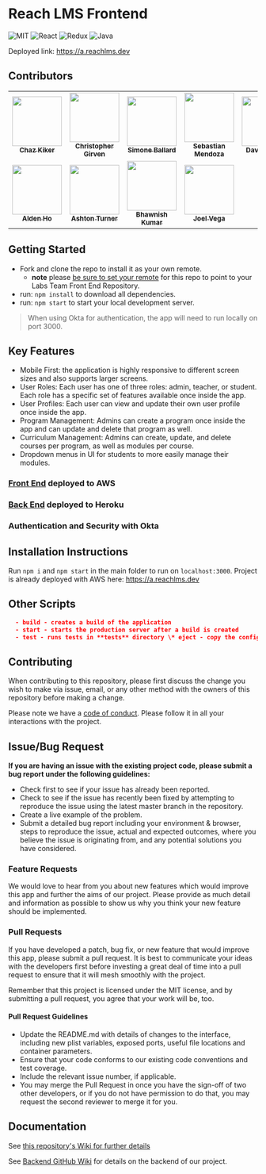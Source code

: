 # Reach LMS Frontend

![MIT](https://img.shields.io/packagist/l/doctrine/orm.svg)
![React](https://img.shields.io/badge/react-v16.7.0--alpha.2-blue.svg)
![Redux](https://img.shields.io/badge/react-redux-brightgreen)
![Java](https://img.shields.io/badge/java-spring-red)

Deployed link: <https://a.reachlms.dev>

## Contributors

<!-- ALL-CONTRIBUTORS-LIST:START - Do not remove or modify this section -->
<!-- prettier-ignore-start -->
<!-- markdownlint-disable -->
<!-- cSpell-disable -->
<table>
 <tbody>
 <tr>

  <td align="center">
    <a href="https://github.com/chazkiker2">
    <img src="https://avatars.githubusercontent.com/u/70249988?v=3?s=100"
      width="100px" alt=""/>
    <br/><sub><b>Chaz Kiker</b></sub></a><br/>
  </td>

  <td align="center">
    <a href="https://github.com/BUGBOUNTYchrisg8691">
    <img src="https://avatars.githubusercontent.com/u/65675733?v=3?s=100"
      width="100px" alt=""/>
    <br/><sub><b>Christopher Girven</b></sub></a><br/>
  </td>


  <td align="center">
    <a href="https://github.com/simonesquad">
    <img src="https://avatars.githubusercontent.com/u/50623822?s=400&u=ba6af6a7e826fa735e142f23a76c947ffed3e55f&v=4"
      width="100px" alt=""/>
    <br/><sub><b>Simone Ballard</b></sub></a><br/>
  </td>

  <td align="center">
    <a href="https://github.com/sebass482">
    <img src="https://avatars.githubusercontent.com/u/66289590?v=3?s=100"
      width="100px" alt=""/>
    <br/><sub><b>Sebastian Mendoza</b></sub></a><br/>
  </td>

  <td align="center">
    <a href="https://github.com/dav1dchang">
    <img src="https://avatars.githubusercontent.com/u/70392706?s=400&u=2e5a31261597a86c31eba71d4546912a16e236f3&v=4"
      width="100px" alt=""/>
    <br/><sub><b>David Chang</b></sub></a><br/>
  </td>

  
  <td align="center">
    <a href="https://github.com/rhea-manuel">
      <img src="https://avatars.githubusercontent.com/u/33386393?v=4"
        width="100px" alt=""
      />
      <br/>
      <sub><b>Rhea Manuel</b></sub>
    </a>
    <br/>
  </td>
 </tr>
 <tr>
  <td align="center">
    <a href="https://github.com/aldenho52">
      <img src="https://avatars.githubusercontent.com/u/69052933?s=460&u=a59bb1fd41bac4f91b8460f06ec34592fece103e&v=4" width = "100px" />
    <br/><sub><b>Alden Ho</b></sub></a><br/>
  </td>

  <td align="center">
    <a href="https://github.com/ashtoturn">
    <img src="https://avatars.githubusercontent.com/u/47793349?s=400&u=42e3944e42e56779451351208ff7eb4fffb27ba7&v=4"
      width="100px" alt=""/>
    <br/><sub><b>Ashton Turner</b></sub></a><br/>
  </td>

  <td align="center">
    <a href="https://github.com/mrbhawnish">
    <img src="https://avatars.githubusercontent.com/u/55416868?s=400&u=a8a7d1cc124b68e9c38dd4b9bc39cc42e31a9572&v=4"
      width="100px" alt=""/>
    <br/><sub><b>Bhawnish Kumar</b></sub></a><br/>
  </td>

  <td align="center">
    <a href="https://github.com/JoelVega97">
    <img src="https://avatars.githubusercontent.com/u/67379632?s=400&u=3f34b76d111fb330e93fbb0133cb200addc326cf&v=4"
      width="100px" alt=""/>
    <br/><sub><b>Joel Vega</b></sub></a><br/>
  </td>
 </tr>
</tbody>
</table>
<!-- markdownlint-restore -->
<!-- prettier-ignore-end -->

<!-- ALL-CONTRIBUTORS-LIST:END -->

## Getting Started

- Fork and clone the repo to install it as your own remote.
  - **note** please [be sure to set your remote](https://help.github.jp/enterprise/2.11/user/articles/changing-a-remote-s-url/) for this repo to point to your Labs Team Front End Repository.
- run: `npm install` to download all dependencies.
- run: `npm start` to start your local development server.

> When using Okta for authentication, the app will need to run locally on port 3000.

## Key Features

- Mobile First: the application is highly responsive to different screen sizes and also supports larger screens.
- User Roles: Each user has one of three roles: admin, teacher, or student. Each role has a specific set of features available once inside the app.
- User Profiles: Each user can view and update their own user profile once inside the app.
- Program Management: Admins can create a program once inside the app and can update and delete that program as well.
- Curriculum Management: Admins can create, update, and delete courses per program, as well as modules per course.
- Dropdown menus in UI for students to more easily manage their modules.

### [Front End](https://a.reachlms.dev) deployed to AWS

### [Back End](https://reach-team-a-be.herokuapp.com) deployed to Heroku

### Authentication and Security with Okta

## Installation Instructions

Run `npm i` and `npm start` in the main folder to run on `localhost:3000`. Project is already deployed with AWS here: <https://a.reachlms.dev>

## Other Scripts

```package.json
  - build - creates a build of the application
  - start - starts the production server after a build is created
  - test - runs tests in **tests** directory \* eject - copy the configuration files and dependencies into the project so you have full control over them
```

## Contributing

When contributing to this repository, please first discuss the change you wish to make via issue, email, or any other method with the owners of this repository before making a change.

Please note we have a [code of conduct](./CODE_OF_CONDUCT.md). Please follow it in all your interactions with the project.

## Issue/Bug Request

**If you are having an issue with the existing project code, please submit a bug report under the following guidelines:**

- Check first to see if your issue has already been reported.
- Check to see if the issue has recently been fixed by attempting to reproduce the issue using the latest master branch in the repository.
- Create a live example of the problem.
- Submit a detailed bug report including your environment & browser, steps to reproduce the issue, actual and expected outcomes, where you believe the issue is originating from, and any potential solutions you have considered.

### Feature Requests

We would love to hear from you about new features which would improve this app and further the aims of our project. Please provide as much detail and information as possible to show us why you think your new feature should be implemented.

### Pull Requests

If you have developed a patch, bug fix, or new feature that would improve this app, please submit a pull request. It is best to communicate your ideas with the developers first before investing a great deal of time into a pull request to ensure that it will mesh smoothly with the project.

Remember that this project is licensed under the MIT license, and by submitting a pull request, you agree that your work will be, too.

#### Pull Request Guidelines

- Update the README.md with details of changes to the interface, including new plist variables, exposed ports, useful file locations and container parameters.
- Ensure that your code conforms to our existing code conventions and test coverage.
- Include the relevant issue number, if applicable.
- You may merge the Pull Request in once you have the sign-off of two other developers, or if you do not have permission to do that, you may request the second reviewer to merge it for you.

## Documentation

See [this repository's Wiki for further details](https://github.com/Lambda-School-Labs/reach-lms-fe-a/wiki)

See [Backend GitHub Wiki](https://github.com/Lambda-School-Labs/reach-lms-be-a/wiki) for details on the backend of our project.
